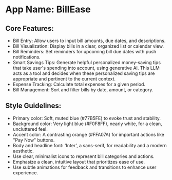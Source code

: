 # **App Name**: BillEase

## Core Features:

- Bill Entry: Allow users to input bill amounts, due dates, and descriptions.
- Bill Visualization: Display bills in a clear, organized list or calendar view.
- Bill Reminders: Set reminders for upcoming bill due dates with push notifications.
- Smart Savings Tips: Generate helpful personalized money-saving tips that take user's spending into account, using generative AI. This LLM acts as a tool and decides when these personalized saving tips are appropriate and pertinent to the current context.
- Expense Tracking: Calculate total expenses for a given period.
- Bill Management: Sort and filter bills by date, amount, or category.

## Style Guidelines:

- Primary color: Soft, muted blue (#77B5FE) to evoke trust and stability.
- Background color: Very light blue (#F0F8FF), nearly white, for a clean, uncluttered feel.
- Accent color: A contrasting orange (#FFA07A) for important actions like "Pay Now" buttons.
- Body and headline font: 'Inter', a sans-serif, for readability and a modern aesthetic.
- Use clear, minimalist icons to represent bill categories and actions.
- Emphasize a clean, intuitive layout that prioritizes ease of use.
- Use subtle animations for feedback and transitions to enhance user experience.